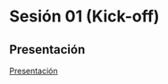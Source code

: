 # Sesión 01 (Kick-off)

## Presentación

[Presentación](https://docs.google.com/presentation/d/e/2PACX-1vQGkJ80GZsujvbUDd-XfH-laL8zVqe6dcpGXnXK_21EvuD99-4JJ16B_wFilJy_o_tVAwP2tkY9zSZy/pub?start=false&loop=false&delayms=3000)